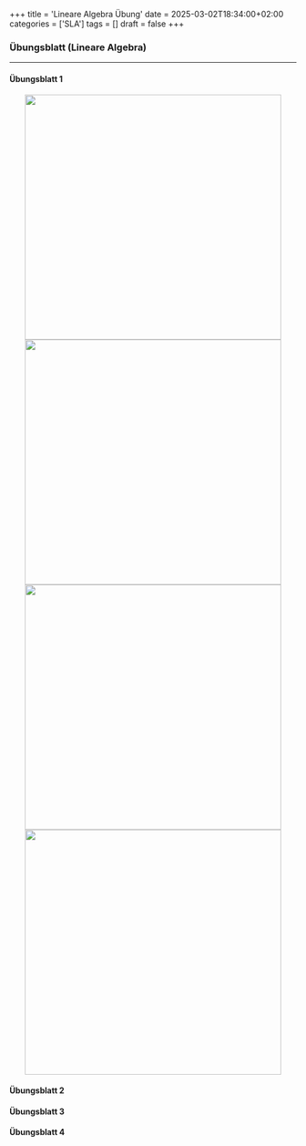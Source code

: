 +++
title = 'Lineare Algebra Übung'
date = 2025-03-02T18:34:00+02:00
categories = ['SLA']
tags = []
draft = false
+++

### Übungsblatt (Lineare Algebra)
-------------

#### Übungsblatt 1

  <img src="/zusammenfassung/images/uebungsblatt1-1.jpg" width="450px" height="430px" style="display: block; margin: auto;">
  <img src="/zusammenfassung/images/uebungsblatt1-2.jpg" width="450px" height="430px" style="display: block; margin: auto;">
  <img src="/zusammenfassung/images/uebungsblatt1-3.jpg" width="450px" height="430px" style="display: block; margin: auto;">
  <img src="/zusammenfassung/images/uebungsblatt1-4.jpg" width="450px" height="430px" style="display: block; margin: auto;">
  
#### Übungsblatt 2
#### Übungsblatt 3
#### Übungsblatt 4


